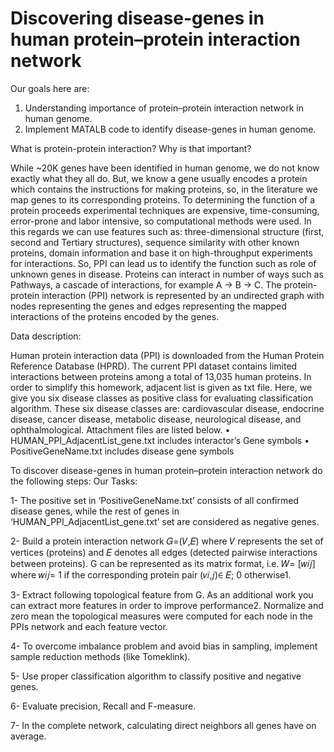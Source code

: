 # Discovering disease-genes in human protein–protein interaction network 

Our goals here are: 
1. Understanding importance of protein–protein interaction network in human genome. 
2. Implement MATALB code to identify disease-genes in human genome. 

What is protein-protein interaction? Why is that important? 

While ~20K genes have been identified in human genome, we do not know exactly what they all do. But, we know a gene usually encodes a protein which contains the instructions for making proteins, so, in the literature we map genes to its corresponding proteins. To determining the function of a protein proceeds experimental techniques are expensive, time-consuming, error-prone and labor intensive, so computational methods were used. In this regards we can use features such as: three-dimensional structure (first, second and Tertiary structures), sequence similarity with other known proteins, domain information and base it on high-throughput experiments for interactions. So, PPI can lead us to identify the function such as role of unknown genes in disease. 
Proteins can interact in number of ways such as Pathways, a cascade of interactions, for example A -> B -> C. The protein-protein interaction (PPI) network is represented by an undirected graph with nodes representing the genes and edges representing the mapped interactions of the proteins encoded by the genes. 

Data description: 

Human protein interaction data (PPI) is downloaded from the Human Protein Reference Database (HPRD). The current PPI dataset contains limited interactions between proteins among a total of 13,035 human proteins. In order to simplify this homework, adjacent list is given as txt file. Here, we give you six disease classes as positive class for evaluating classification algorithm. These six disease classes are: cardiovascular disease, endocrine disease, cancer disease, metabolic disease, neurological disease, and ophthalmological. Attachment files are listed below. 
•	HUMAN_PPI_AdjacentList_gene.txt includes interactor’s Gene symbols 
•	PositiveGeneName.txt includes disease gene symbols 

To discover disease-genes in human protein–protein interaction network do the following steps: 
Our Tasks: 

1- The positive set in ‘PositiveGeneName.txt’ consists of all confirmed disease genes, while the rest of genes in ‘HUMAN_PPI_AdjacentList_gene.txt’ set are considered as negative genes. 

2- Build a protein interaction network 𝐺=(𝑉,𝐸) where 𝑉 represents the set of vertices (proteins) and 𝐸 denotes all edges (detected pairwise interactions between proteins). G can be represented as its matrix format, i.e. 𝑊= [𝑤𝑖𝑗] where 𝑤𝑖𝑗= 1 if the corresponding protein pair (𝑣𝑖,𝑗)∈ 𝐸; 0 otherwise1. 

3- Extract following topological feature from G. As an additional work you can extract more features in order to improve performance2. Normalize and zero mean the topological measures were computed for each node in the PPIs network and each feature vector.

4- To overcome imbalance problem and avoid bias in sampling, implement sample reduction methods (like Tomeklink).  

5- Use proper classification algorithm to classify positive and negative genes.

6- Evaluate precision, Recall and F-measure.

7- In the complete network, calculating direct neighbors all genes have on average.

